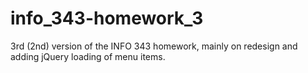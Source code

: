 info_343-homework_3
===================

3rd (2nd) version of the INFO 343 homework, mainly on redesign and adding jQuery loading of menu items.
